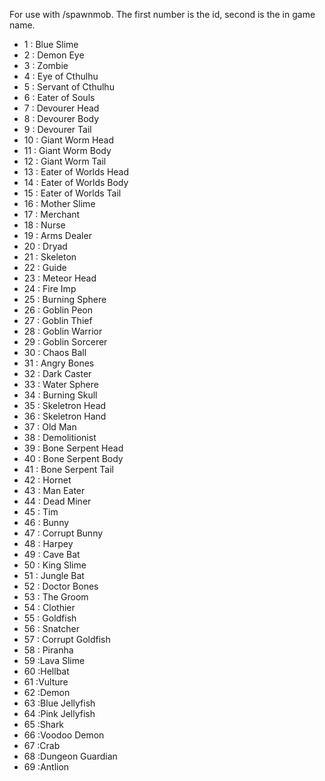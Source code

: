 For use with /spawnmob. The first number is the id, second is the in game name.

* 1 : Blue Slime
* 2 : Demon Eye
* 3 : Zombie
* 4 : Eye of Cthulhu
* 5 : Servant of Cthulhu
* 6 : Eater of Souls
* 7 : Devourer Head
* 8 : Devourer Body
* 9 : Devourer Tail
* 10 : Giant Worm Head
* 11 : Giant Worm Body
* 12 : Giant Worm Tail
* 13 : Eater of Worlds Head
* 14 : Eater of Worlds Body
* 15 : Eater of Worlds Tail
* 16 : Mother Slime
* 17 : Merchant
* 18 : Nurse
* 19 : Arms Dealer
* 20 : Dryad
* 21 : Skeleton
* 22 : Guide
* 23 : Meteor Head
* 24 : Fire Imp
* 25 : Burning Sphere
* 26 : Goblin Peon
* 27 : Goblin Thief
* 28 : Goblin Warrior
* 29 : Goblin Sorcerer
* 30 : Chaos Ball
* 31 : Angry Bones
* 32 : Dark Caster
* 33 : Water Sphere
* 34 : Burning Skull
* 35 : Skeletron Head
* 36 : Skeletron Hand
* 37 : Old Man
* 38 : Demolitionist
* 39 : Bone Serpent Head
* 40 : Bone Serpent Body
* 41 : Bone Serpent Tail
* 42 : Hornet
* 43 : Man Eater
* 44 : Dead Miner
* 45 : Tim
* 46 : Bunny
* 47 : Corrupt Bunny
* 48 : Harpey
* 49 : Cave Bat
* 50 : King Slime
* 51 : Jungle Bat
* 52 : Doctor Bones
* 53 : The Groom
* 54 : Clothier
* 55 : Goldfish
* 56 : Snatcher
* 57 : Corrupt Goldfish
* 58 : Piranha
* 59 :Lava Slime
* 60 :Hellbat
* 61 :Vulture
* 62 :Demon
* 63 :Blue Jellyfish
* 64 :Pink Jellyfish
* 65 :Shark
* 66 :Voodoo Demon
* 67 :Crab
* 68 :Dungeon Guardian
* 69 :Antlion